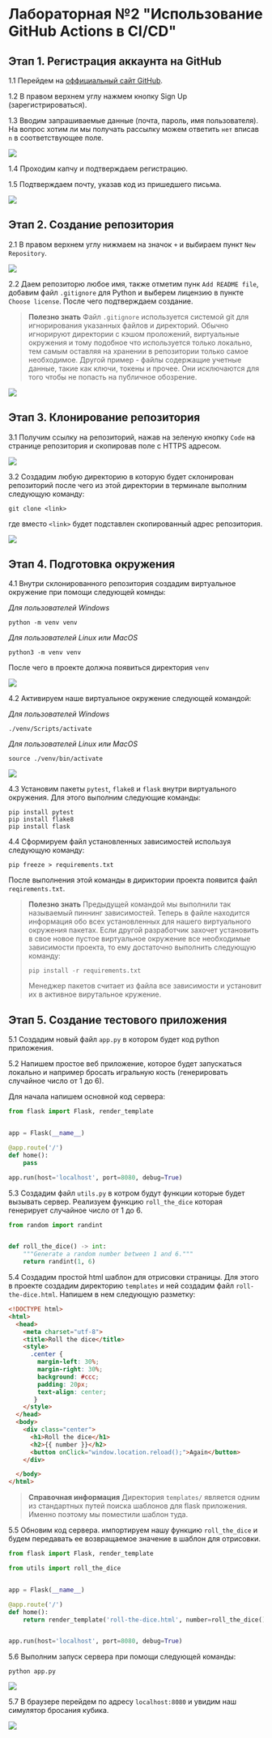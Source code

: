# Лабораторная №2 "Использование GitHub Actions в CI/CD"

## Этап 1. Регистрация аккаунта на GitHub
1.1 Перейдем на [оффициальный сайт GitHub](https://github.com/).

1.2 В правом верхнем углу нажмем кнопку Sign Up (зарегистрироваться).

1.3 Вводим запрашиваемые данные (почта, пароль, имя пользователя). На вопрос хотим ли мы получать рассылку можем ответить `нет` вписав `n` в соответствующее поле.

![](./media/registration.png)

1.4 Проходим капчу и подтверждаем регистрацию.

1.5 Подтверждаем почту, указав код из пришедшего письма.

![](./media/email-verification.png)

## Этап 2. Создание репозитория
2.1 В правом верхнем углу нижмаем на значок `+` и выбираем пункт `New Repository`.

![](./media/new-repository.png)

2.2 Даем репозиторю любое имя, также отметим пунк `Add README file`, добавим файл `.gitignore` для Python и выберем лицензию в пункте `Choose license`. После чего подтверждаем создание.

> **Полезно знать**
> Файл `.gitignore` используется системой git для игнорирования указанных файлов и директорий. Обычно игнорируют директории с кэшом проложений, виртуальные окружения и тому подобное что используется только локально, тем самым оставляя на хранении в репозитории только самое необходимое. Другой пример - файлы содержащие учетные данные, такие как ключи, токены и прочее. Они исключаются для того чтобы не попасть на публичное обозрение.

![](./media/new-repository-options.png)

## Этап 3. Клонирование репозитория

3.1 Получим ссылку на репозиторий, нажав на зеленую кнопку `Code` на странице репозитория и скопировав поле с HTTPS адресом.

![](./media/copy-repo-link.png)

3.2 Создадим любую директорию в которую будет склонирован репозиторий после чего из этой директории в терминале выполним следующую команду:

```
git clone <link>
```

где вместо `<link>` будет подставлен скопированный адрес репозитория.

![](./media/git-clone.png)

## Этап 4. Подготовка окружения
4.1 Внутри склонированного репозитория cоздадим виртуальное окружение при помощи следующей комнды:

_Для пользователей Windows_
```
python -m venv venv
```

_Для пользователей Linux или MacOS_
```
python3 -m venv venv
```

После чего в проекте должна появиться директория `venv`

![](./media/venv-presence.png)

4.2 Активируем наше виртуальное окружение следующей командой:

_Для пользователей Windows_
```
./venv/Scripts/activate
```

_Для пользователей Linux или MacOS_
```
source ./venv/bin/activate
```

![](./media/activate-venv.png)

4.3 Установим пакеты `pytest`, `flake8` и `flask` внутри виртуального окружения. Для этого выполним следующие команды:
```
pip install pytest
pip install flake8
pip install flask
```

4.4 Сформируем файл установленных зависимостей используя следующую команду:
```
pip freeze > requirements.txt
```
После выполнения этой команды в дириктории проекта появится файл `reqirements.txt`.

> **Полезно знать**
> Предыдущей командой мы выполнили так называемый пиннинг зависимостей. Теперь в файле находится информация обо всех установленных для нашего виртуального окружения пакетах. Если другой разработчик захочет установить в свое новое пустое виртуальное окружение все необходимые зависимости проекта, то ему достаточно выполнить следующую команду:
> ```
> pip install -r requirements.txt
> ```
> Менеджер пакетов считает из файла все зависимости и установит их в активное вирутальное кружение.

## Этап 5. Создание тестового приложения

5.1 Создадим новый файл `app.py` в котором будет код python приложения.

5.2 Напишем простое веб приложение, которое будет запускаться локально и например бросать игральную кость (генерировать случайное число от 1 до 6).

Для начала напишем основной код сервера:
```py
from flask import Flask, render_template


app = Flask(__name__)

@app.route('/')
def home():
    pass

app.run(host='localhost', port=8080, debug=True)
```

5.3 Создадим файл `utils.py` в котром будут функции которые будет вызывать сервер. Реализуем функцию `roll_the_dice` которая генерирует случайное число от 1 до 6.

```py
from random import randint


def roll_the_dice() -> int:
    """Generate a random number between 1 and 6."""
    return randint(1, 6)

```

5.4 Создадим простой html шаблон для отрисовки страницы. Для этого в проекте создадим директорию `templates` и ней создадим файл `roll-the-dice.html`. Напишем в нем следующую разметку:


```html
<!DOCTYPE html>
<html>
  <head>
    <meta charset="utf-8">
    <title>Roll the dice</title>
    <style>
      .center {
        margin-left: 30%;
        margin-right: 30%;
        background: #ccc;
        padding: 20px;
        text-align: center;
       }
    </style>
  </head>
  <body>
    <div class="center">
      <h1>Roll the dice</h1>
      <h2>{{ number }}</h2>
      <button onClick="window.location.reload();">Again</button>
    </div>

  </body>
</html>
```

> **Справочная информация**
> Директория `templates/` является одним из стандартных путей поиска шаблонов для flask приложения. Именно поэтому мы поместили шаблон туда.

5.5 Обновим код сервера. импортируем нашу функцию `roll_the_dice` и будем передавать ее возвращаемое значение в шаблон для отрисовки.

```py
from flask import Flask, render_template

from utils import roll_the_dice


app = Flask(__name__)

@app.route('/')
def home():
    return render_template('roll-the-dice.html', number=roll_the_dice())


app.run(host='localhost', port=8080, debug=True)
```

5.6 Выполним запуск сервера при помощи следующей команды:
```
python app.py
```

![](./media/runserver.png)

5.7 В браузере перейдем по адресу `localhost:8080` и увидим наш симулятор бросания кубика.

![](./media/roll-the-dice.png)
